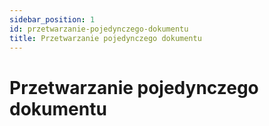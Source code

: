 ```yaml
---
sidebar_position: 1
id: przetwarzanie-pojedynczego-dokumentu
title: Przetwarzanie pojedynczego dokumentu
---
```


# Przetwarzanie pojedynczego dokumentu
